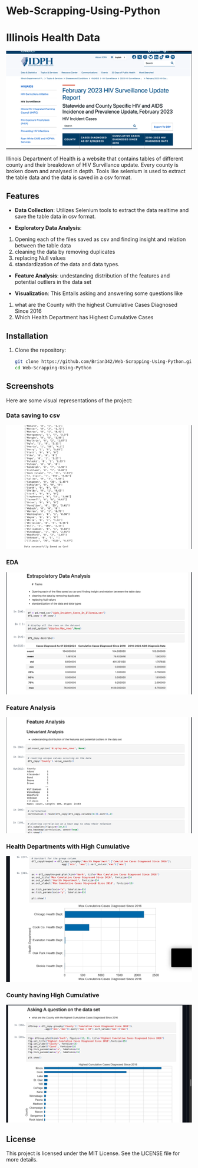 # Web-Scrapping-Using-Python
# Illinois Health Data
![Screenshot 1](/Images/Illinois_data.png)

Illinois Department of Health is a website that contains tables of different county and their breakdown of HIV Survillance update.
Every county is broken down and analysed in depth. Tools like selenium is used to extract the table data and the data is saved in a csv format.

## Features
- **Data Collection**: Utilizes Selenium tools to extract the data realtime and save the table data in csv format.
  
- **Exploratory Data Analysis**:
1. Opening each of the files saved as csv and finding insight and relation between the table data
2. cleaning the data by removing duplicates
3. replacing Null values
4. standardization of the data and data types.
   
- **Feature Analysis**: undestanding distribution of the features and potential outliers in the data set
  
- **Visualization**: This Entails asking and answering some questions like
1. what are the County with the highest Cumulative Cases Diagnosed Since 2016
2. Which Health Department has Highest Cumulative Cases


## Installation
1. Clone the repository:
   ```bash
   git clone https://github.com/Brian342/Web-Scrapping-Using-Python.git
   cd Web-Scrapping-Using-Python
   ```

## Screenshots
Here are some visual representations of the project:

### Data saving to csv
![Screenshot 1](/Images/Datacleaning_saving_csv.png)

### EDA
![Screenshot 2](/Images/EDA.png)

### Feature Analysis
![Screenshot 3](/Images/FeatureAnalysis.png)

### Health Departments with High Cumulative
![Screenshot 3](/Images/Health_departments_with_High_cumulative.png)

### County having High Cumulative
![Screenshot 3](/Images/County_high_culumaltive.png)

## License
This project is licensed under the MIT License. See the LICENSE file for more details.

